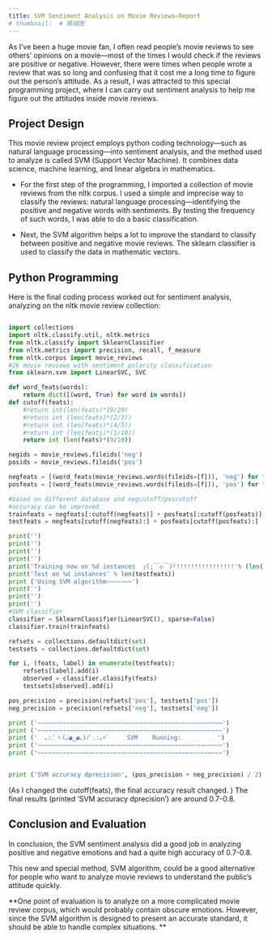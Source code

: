 ```yaml
---
title: SVM Sentiment Analysis on Movie Reviews—Report
# thumbnail:  # 略缩图
---
```

As I’ve been a huge movie fan, I often read people’s movie reviews to see others’ opinions on a movie—most of the times I would check if the reviews are positive or negative. However, there were times when people wrote a review that was so long and confusing that it cost me a long time to figure out the person’s attitude. As a result, I was attracted to this special programming project, where I can carry out sentiment analysis to help me figure out the attitudes inside movie reviews.

## Project Design
This movie review project employs python coding technology—such as natural language processing—into sentiment analysis, and the method used to analyze is called SVM (Support Vector Machine). It combines data science, machine learning, and linear algebra in mathematics.
- For the first step of the programming, I imported a collection of movie reviews from the nltk corpus. I used a simple and imprecise way to classify the reviews: natural language processing—identifying the positive and negative words with sentiments. By testing the frequency of such words, I was able to do a basic classification.

- Next, the SVM algorithm helps a lot to improve the standard to classify between positive and negative movie reviews. The sklearn classifier is used to classify the data in mathematic vectors.

## Python Programming
Here is the final coding process worked out for sentiment analysis, analyzing on the nltk movie review collection:
```python

import collections
import nltk.classify.util, nltk.metrics
from nltk.classify import SklearnClassifier
from nltk.metrics import precision, recall, f_measure
from nltk.corpus import movie_reviews
#2k movie reviews with sentiment polarity classification
from sklearn.svm import LinearSVC, SVC

def word_feats(words):
	return dict([(word, True) for word in words])
def cutoff(feats):
	#return int(len(feats)*19/20)
	#return int (len(feats)*(2/3))
	#return int (len(feats)*(4/5))
	#return int (len(feats)*(1/10))
	return int (len(feats)*(9/10))

negids = movie_reviews.fileids('neg')
posids = movie_reviews.fileids('pos')

negfeats = [(word_feats(movie_reviews.words(fileids=[f])), 'neg') for f in negids]
posfeats = [(word_feats(movie_reviews.words(fileids=[f])), 'pos') for f in posids]

#based on different database and negcutoff/poscutoff
#accuracy can be improved
trainfeats = negfeats[:cutoff(negfeats)] + posfeats[:cutoff(posfeats)]
testfeats = negfeats[cutoff(negfeats):] + posfeats[cutoff(posfeats):]

print('')
print('')
print('')
print('')
print('Training now on %d instances  ┌(;￣◇￣)┘!!!!!!!!!!!!!!!!'% (len(trainfeats)))
print('Test on %d instances' % len(testfeats))
print ('Using SVM algorithm~~~~~~~')
print('')
print('')
print('')
#SVM classifier
classifier = SklearnClassifier(LinearSVC(), sparse=False)
classifier.train(trainfeats)

refsets = collections.defaultdict(set)
testsets = collections.defaultdict(set)

for i, (feats, label) in enumerate(testfeats):
	refsets[label].add(i)
	observed = classifier.classify(feats)
	testsets[observed].add(i)

pos_precision = precision(refsets['pos'], testsets['pos'])
neg_precision = precision(refsets['neg'], testsets['neg'])

print ('~~~~~~~~~~~~~~~~~~~~~~~~~~~~~~~~~~~~~~~~~~~~~~~~~~~')		
print ('~~~~~~~~~~~~~~~~~~~~~~~~~~~~~~~~~~~~~~~~~~~~~~~~~~~')
print ('  ｡:.ﾟヽ(｡◕‿◕｡)ﾉﾟ.:｡+ﾟ     SVM    Running:          ')
print ('~~~~~~~~~~~~~~~~~~~~~~~~~~~~~~~~~~~~~~~~~~~~~~~~~~~')
print ('~~~~~~~~~~~~~~~~~~~~~~~~~~~~~~~~~~~~~~~~~~~~~~~~~~~')


print ('SVM accuracy dprecision', (pos_precision + neg_precision) / 2)

```
(As I changed the cutoff(feats), the final accuracy result changed. )
The final results (printed ‘SVM accuracy dprecision’) are around 0.7-0.8.

## Conclusion and Evaluation
In conclusion, the SVM sentiment analysis did a good job in analyzing positive and negative emotions and had a quite high accuracy of 0.7-0.8.

This new and special method, SVM algorithm, could be a good alternative for people who want to analyze movie reviews to understand the public’s attitude quickly.

**One point of evaluation is to analyze on a more complicated movie review corpus, which would probably contain obscure emotions. However, since the SVM algorithm is designed to present an accurate standard, it should be able to handle complex situations. **
